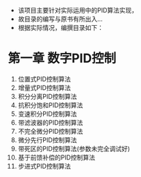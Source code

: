 	
* 该项目主要针对实际运用中的PID算法实现，
* 故目录的编写与原书有所出入...	
* 根据实际情况，编撰目录如下：

# 第一章 数字PID控制

1. 位置式PID控制算法
2. 增量式PID控制算法
3. 积分分离PID控制算法
4. 抗积分饱和PID控制算法
5. 变速积分PID控制算法
6. 带滤波器的PID控制算法
7. 不完全微分PID控制算法
8. 微分先行PID控制算法
9. 带死区的PID控制算法(参数未完全调试好)
10. 基于前馈补偿的PID控制算法
11. 步进式PID控制算法



